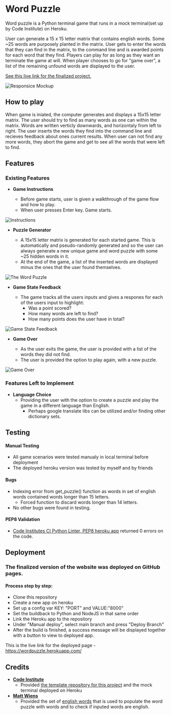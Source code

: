# Word Puzzle

Word puzzle is a Python terminal game that runs in a mock terminal(set up by Code Institute) on Heroku.

User can generate a 15 x 15 letter matrix that contains english words. Some ~25 words are purposely planted in the matrix.
User gets to enter the words that they can find in the matrix, to the command line and is awarded points for each word that they find. Players can play for as long as they want an terminate the game at will.
When player chooses to go for "game over", a list of the remaining unfound words are displayed to the user.

[See this live link for the finalized project.](https://wordpuzzle.herokuapp.com/)

![Responsice Mockup](#)

## How to play

When game is iniated, the computer generates and displays a 15x15 letter matrix.
The user should try to find as many words as one can within the matrix.
Words are written verticly downwards, and horizontaly from left to right.
The user inserts the words they find into the command line and recieves feedback about ones current results.
When user can not find any more words, they abort the game and get to see all the words that were left to find.


## Features 

### Existing Features

- __Game Instructions__

  - Before game starts, user is given a walkthrough of the game flow and how to play.
  - When user presses Enter key. Game starts.

![Instructions](#)

- __Puzzle Generator__

  - A 15x15 letter matrix is generated for each started game. This is automatically and pseudo-randomly generated and so the user can always generate a new unique game and word puzzle with some ~25 hidden words in it.
  - At the end of the game, a list of the inserted words are displayed minus the ones that the user found themselves.

![The Word Puzzle](#)

- __Game State Feedback__

  - The game tracks all the users inputs and gives a respones for each of the users input to highlight:
    - Was a point scored?
    - How many words are left to find?
    - How many points does the user have in total?

![Game State Feedback](#)

- __Game Over__

  - As the user exits the game, the user is provided with a list of the words they did not find. 
  - The user is provided the option to play again, with a new puzzle.

![Game Over](#)


### Features Left to Implement

- __Language Choice__
  - Providing the user with the option to create a puzzle and play the game in a different language than English.
    - Perhaps google translate libs can be utilized and/or finding other dictionary sets.


## Testing 
#### Manual Testing
- All game scenarios were tested manualy in local terminal before deployment
- The deployed heroku version was tested by myself and by friends

#### Bugs 
- Indexing error from get_puzzle() function as words in set of english words contained words longer than 15 letters.
  - Forced function to discard words longer than 14 letters.
- No other bugs were found in testing.

#### PEP8 Validation
- [Code Institutes CI Python Linter, PEP8 heroku app](https://pep8ci.herokuapp.com/) returned 0 errors on the code.

## Deployment

### The finalized version of the website was deployed on GitHub pages.
#### Process step by step:
- Clone this repository
- Create a new app on heroku
- Set up a config var KEY: "PORT" and VALUE:"8000"
- Set the buildback to Python and NodeJS in that same order
- Link the Heroku app to the repository
- Under "Manual deploy", select main branch and press "Deploy Branch"
- After the build is finished, a success message will be displayed together with a button to view to deployed app.

This is the live link for the deployed page - https://wordpuzzle.herokuapp.com/


## Credits

- __[Code Institute](https://codeinstitute.net/se/)__ 
  - Provided [the template repository for this project](https://github.com/Code-Institute-Org/python-essentials-template) and the mock terminal deployed on Heroku
- __[Matt Wiens](https://github.com/mwiens91)__
  - Provided the set of [english words](https://pypi.org/project/english-words/) that is used to populate the word puzzle with words and to check if inputed words are english.

